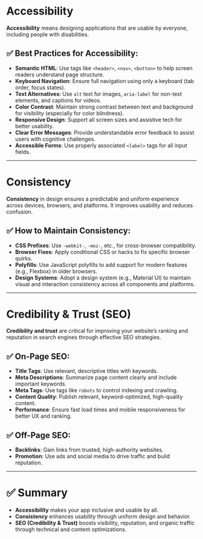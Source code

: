 # Accessibility

**Accessibility** means designing applications that are usable by everyone, including people with disabilities.

## ✅ Best Practices for Accessibility:

- **Semantic HTML**: Use tags like `<header>`, `<nav>`, `<button>` to help screen readers understand page structure.
- **Keyboard Navigation**: Ensure full navigation using only a keyboard (tab order, focus states).
- **Text Alternatives**: Use `alt` text for images, `aria-label` for non-text elements, and captions for videos.
- **Color Contrast**: Maintain strong contrast between text and background for visibility (especially for color blindness).
- **Responsive Design**: Support all screen sizes and assistive tech for better usability.
- **Clear Error Messages**: Provide understandable error feedback to assist users with cognitive challenges.
- **Accessible Forms**: Use properly associated `<label>` tags for all input fields.

---

# Consistency

**Consistency** in design ensures a predictable and uniform experience across devices, browsers, and platforms. It improves usability and reduces confusion.

## ✅ How to Maintain Consistency:

- **CSS Prefixes**: Use `-webkit-`, `-moz-`, etc., for cross-browser compatibility.
- **Browser Fixes**: Apply conditional CSS or hacks to fix specific browser quirks.
- **Polyfills**: Use JavaScript polyfills to add support for modern features (e.g., Flexbox) in older browsers.
- **Design Systems**: Adopt a design system (e.g., Material UI) to maintain visual and interaction consistency across all components and platforms.

---

# Credibility & Trust (SEO)

**Credibility and trust** are critical for improving your website’s ranking and reputation in search engines through effective SEO strategies.

## ✅ On-Page SEO:

- **Title Tags**: Use relevant, descriptive titles with keywords.
- **Meta Descriptions**: Summarize page content clearly and include important keywords.
- **Meta Tags**: Use tags like `robots` to control indexing and crawling.
- **Content Quality**: Publish relevant, keyword-optimized, high-quality content.
- **Performance**: Ensure fast load times and mobile responsiveness for better UX and ranking.

## ✅ Off-Page SEO:

- **Backlinks**: Gain links from trusted, high-authority websites.
- **Promotion**: Use ads and social media to drive traffic and build reputation.

---

# ✅ Summary

- **Accessibility** makes your app inclusive and usable by all.
- **Consistency** enhances usability through uniform design and behavior.
- **SEO (Credibility & Trust)** boosts visibility, reputation, and organic traffic through technical and content optimizations.
